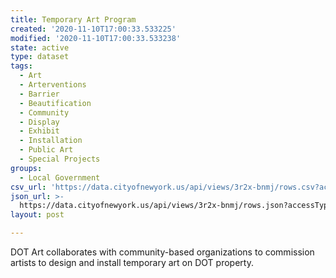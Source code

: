 ```yaml
---
title: Temporary Art Program
created: '2020-11-10T17:00:33.533225'
modified: '2020-11-10T17:00:33.533238'
state: active
type: dataset
tags:
  - Art
  - Arterventions
  - Barrier
  - Beautification
  - Community
  - Display
  - Exhibit
  - Installation
  - Public Art
  - Special Projects
groups:
  - Local Government
csv_url: 'https://data.cityofnewyork.us/api/views/3r2x-bnmj/rows.csv?accessType=DOWNLOAD'
json_url: >-
  https://data.cityofnewyork.us/api/views/3r2x-bnmj/rows.json?accessType=DOWNLOAD
layout: post

---
```

DOT Art collaborates with community-based organizations to commission artists to design and install temporary art on DOT property.
